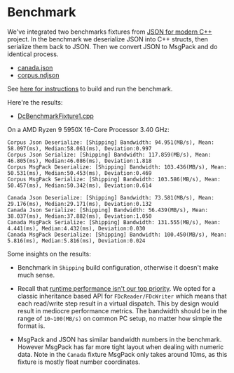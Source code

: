 # Benchmark

We've integrated two benchmarks fixtures from [JSON for modern C++][1] project. In the benchmark we deserialize JSON into C++ structs, then serialize them back to JSON. Then we convert JSON to MsgPack and do identical process.

* [canada.json]({{RepoRoot}}DataConfig/Tests/LargeFixtures/canada.json)
* [corpus.ndjson]({{RepoRoot}}DataConfig/Tests/LargeFixtures/corpus.ndjson)

See [here for instructions](./Automation.md#running-the-benchmarks) to build and run the benchmark.

Here're the results:

* [DcBenchmarkFixture1.cpp]({{SrcRoot}}DataConfigExtra/Private/DataConfig/Extra/Benchmark/DcBenchmarkFixture1.cpp)

On a AMD Ryzen 9 5950X 16-Core Processor 3.40 GHz:

```
Corpus Json Deserialize: [Shipping] Bandwidth: 94.951(MB/s), Mean: 58.097(ms), Median:58.061(ms), Deviation:0.997
Corpus Json Serialize: [Shipping] Bandwidth: 117.859(MB/s), Mean: 46.805(ms), Median:46.086(ms), Deviation:1.818
Corpus MsgPack Deserialize: [Shipping] Bandwidth: 103.436(MB/s), Mean: 50.531(ms), Median:50.453(ms), Deviation:0.469
Corpus MsgPack Serialize: [Shipping] Bandwidth: 103.586(MB/s), Mean: 50.457(ms), Median:50.342(ms), Deviation:0.614

Canada Json Deserialize: [Shipping] Bandwidth: 73.581(MB/s), Mean: 29.176(ms), Median:29.171(ms), Deviation:0.132
Canada Json Serialize: [Shipping] Bandwidth: 56.439(MB/s), Mean: 38.037(ms), Median:37.882(ms), Deviation:1.050
Canada MsgPack Serialize: [Shipping] Bandwidth: 131.555(MB/s), Mean: 4.441(ms), Median:4.432(ms), Deviation:0.030
Canada MsgPack Deserialize: [Shipping] Bandwidth: 100.450(MB/s), Mean: 5.816(ms), Median:5.816(ms), Deviation:0.024
```

Some insights on the results:

- Benchmark in `Shipping` build configuration, otherwise it doesn't make much sense.

- Recall that [runtime performance isn't our top priority](../Design.md#manifesto). We opted for a classic inheritance based API for `FDcReader/FDcWriter` 
  which means that each read/write step result in a virtual dispatch. This by design would result in mediocre performance metrics.
  The bandwidth should be in the range of `10~100(MB/s)` on common PC setup, no matter how simple the format is.

- MsgPack and JSON has similar bandwidth numbers in the benchmark. However MsgPack has far more tight layout when dealing with 
  numeric data. Note in the `Canada` fixture MsgPack only takes around 10ms, as this fixture is mostly float number coordinates.


[1]:https://json.nlohmann.me "JSON for Modern C++"
